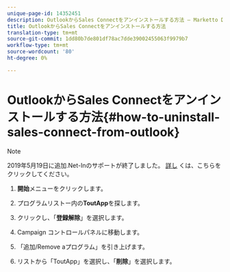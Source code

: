 ```yaml
---
unique-page-id: 14352451
description: OutlookからSales Connectをアンインストールする方法 — Marketto Docs — 製品ドキュメント
title: OutlookからSales Connectをアンインストールする方法
translation-type: tm+mt
source-git-commit: 1dd80b7de801df78ac7dde39002455063f9979b7
workflow-type: tm+mt
source-wordcount: '80'
ht-degree: 0%

---
```



# OutlookからSales Connectをアンインストールする方法{#how-to-uninstall-sales-connect-from-outlook}

>[!NOTE]
>
>2019年5月19日に追加.Net-Inのサポートが終了しました。 [詳し](https://nation.marketo.com/docs/DOC-7028-end-of-life-outlook-net-add-in-for-toutappmarketo-sales-connect) くは、こちらをクリックしてください。

1. **開始**&#x200B;メニューをクリックします。

1. プログラムリストー内の&#x200B;**ToutApp**&#x200B;を探します。

1. クリックし、「**登録解除**」を選択します。

1. Campaign コントロールパネルに移動します。

1. 「追加/Remove aプログラム」を引き上げます。

1. リストから「ToutApp」を選択し、「**削除**」を選択します。
